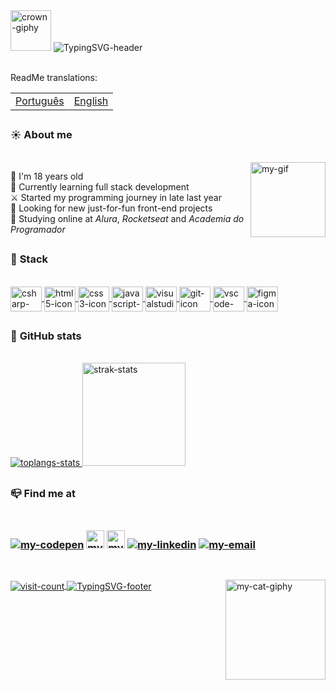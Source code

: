 <div id="header">
    <!-- Gif from "https://giphy.com/" -->
    <img alt="crown-giphy" width="65" src="https://media.giphy.com/media/srrh2v0IiCjNBSO88c/giphy.gif" />
    <!-- I made it on https://readme-typing-svg.demolab.com/demo/ -->
    <img alt="TypingSVG-header" title="Welcome Message" src="https://readme-typing-svg.demolab.com?font=Silkscreen&duration=3000&pause=1500&color=F3BD39&width=435&lines=Hi%2C+I'm+Paola+Oliveira;Welcome+to+my+GitHub+:%29;" />
</div>

<br>

<div id="translated-readme">
<p align="left">ReadMe translations: </p>
    
<table>
    <td><a align="left" alt="pt-br-readme" align="right" title="Traduzir ReadMe para português" href="https://github.com/apaolaoliveira/apaolaoliveira/blob/main/ReadMe-ptbr.md" target="_blank">Português</a></td>
    <td><a align="left" alt="en-readme" align="right" title="Translate readme to english" href="https://github.com/apaolaoliveira/apaolaoliveira/blob/main/README.md" target="_blank">English</a></td>
</table>
</div>

##

<div id="aboutMe">
    <h3>☀️ <b>About me</b></h3>
    <br>
  <!-- I made images on Pricrew "https://picrew.me/ja/image_maker/338224" and used Canva "https://www.canva.com/pt_br/criar/editor-de-gif/" to create a gif with the two images,
       after I send it to Discord and copied the image link -->
  <a href="#"><img alt="my-gif" title="Me" align ="right" height ="120" width ="120" src="https://media.discordapp.net/attachments/1096481399994851330/1101383239588913174/gifGithub.gif" /></a>

🌸 I'm 18 years old                                                                          
🌱 Currently learning full stack development                                                                  
⚔️ Started my programming journey in late last year                                            
🔭 Looking for new just-for-fun front-end projects                           
📒 Studying online at <em>Alura</em>, <em>Rocketseat</em> and <em>Academia do Programador</em> 

 </div>
 
 ##
 
 <div id="mySkills">  
    <h3>🚀 <b>Stack</b></h3>
    <br>
  <a href="#" > 
    <!-- Images from "https://devicon.dev/" -->
    <img alt="csharp-icon" title="C Sharp" align="center" height="40" width="50" src="https://cdn.jsdelivr.net/gh/devicons/devicon/icons/csharp/csharp-original.svg" />
    <img alt="html5-icon" title="HTML5" align="center" height="40" width="50" src="https://cdn.jsdelivr.net/gh/devicons/devicon/icons/html5/html5-original.svg" />
    <img alt="css3-icon" title="CSS3" align="center" height="40" width="50" src="https://cdn.jsdelivr.net/gh/devicons/devicon/icons/css3/css3-original.svg" />
    <img alt="javascript-icon" title="JavaScript" align="center" height="40" width="50" src="https://cdn.jsdelivr.net/gh/devicons/devicon/icons/javascript/javascript-original.svg" /> 
    <img alt="visualstudio-icon" title="Visual Studio" align="center" height="40" width="50" src="https://cdn.jsdelivr.net/gh/devicons/devicon/icons/visualstudio/visualstudio-plain.svg" />
    <img alt="git-icon" title="Git" align="center" height="40" width="50" src="https://cdn.jsdelivr.net/gh/devicons/devicon/icons/git/git-original.svg" />   
    <img alt="vscode-icon" title="Visual Studio Code" align="center" height="40" width="50" src="https://cdn.jsdelivr.net/gh/devicons/devicon/icons/vscode/vscode-original.svg" />         
    <img alt="figma-icon" title="Figma" align="center" height="40" width="50" src="https://cdn.jsdelivr.net/gh/devicons/devicon/icons/figma/figma-original.svg" />
  </a>
</div>  
 
##

<div id="myGithubStats">
    <h3>💫 <b>GitHub stats</b></h3>
    <br>
  <a href="#">
    <!-- I got this cards in "https://github.com/anuraghazra/github-readme-stats" --> 
    <img alt="toplangs-stats"  src="https://github-readme-stats.vercel.app/api/top-langs/?username=apaolaoliveira&layout=compact&hide_border=true&theme=dracula" />    
    <img alt="strak-stats" height="165" src="https://github-readme-streak-stats.herokuapp.com/?user=apaolaoliveira&theme=omni&hide_border=true&theme=dracula" /> 
  </a>
</div>
  
##  
 
<div id="mySocialMedia">
    <h3>📪 <b>Find me at</b><h3>
    <br>
  <!-- Images from "https://dev.to/envoy_/150-badges-for-github-pnk" -->
  <a href="https://codepen.io/apaolaoliveira" target="_blank"><img alt="my-codepen" src="https://img.shields.io/badge/Codepen-000000?style=for-the-badge&logo=codepen&logoColor=white" /></a>
  <a href="https://app.rocketseat.com.br/me/apaolaoliveira" target="_blank"><img height="29" alt="my-rocketseat-account"          src="https://media.discordapp.net/attachments/1096481399994851330/1110516139223691284/rocketseatLogo.png" /></a> <!-- Made in Canva -->
  <a href="https://cursos.alura.com.br/user/apaolaoliveira" target="_blank"><img height="29" alt="my-alura-account" src="https://media.discordapp.net/attachments/1096481399994851330/1102482959593906246/alurabadge.png" /></a> <!-- Made in Canva -->
  <a href="https://www.linkedin.com/in/paola-silva-de-oliveira-936442271/" target="_blank"><img alt="my-linkedin" src="https://img.shields.io/badge/LinkedIn-0077B5?style=for-the-badge&logo=linkedin&logoColor=white" /></a>
  <!-- <a href="https://www.instagram.com/apaolaoli/" target="_blank"><img alt="my-instagram" src="https://img.shields.io/badge/Instagram-E4405F?style=for-the-badge&logo=instagram&logoColor=white" /></a> -->  
  <a href="mailto:paolaoliveira.dev@gmail.com" target="_blank"><img alt="my-email" src="https://img.shields.io/badge/Gmail-D14836?style=for-the-badge&logo=gmail&logoColor=white" /></a>
</div>  

##
  
<div id="footer">  
  <br>
    
  <a href="#">         
      <img alt="visit-count" align="center" src="https://komarev.com/ghpvc/?username=apaolaoli&color=gray&style=for-the-badge" />   
      <img alt="TypingSVG-footer" title="Farewell Message" align="center" src="https://readme-typing-svg.demolab.com?font=Silkscreen&duration=3000&pause=1500&color=ffffff&vCenter=true&width=435&lines=Thanks+for+your+visit!;Have+a+great+day+%3AP" /> 
  </a>
  
  <!-- Gif from "https://giphy.com/" -->  
  <img alt="my-cat-giphy" title="Celeste" align="right" height="160" width="160" src="https://media.giphy.com/media/TVzojOaWsHelM76kWi/giphy.gif" />    
</div>
